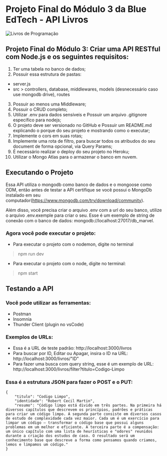 # Projeto Final do Módulo 3 da Blue EdTech - API Livros

![Livros de Programação](https://www.brasilcode.com.br/wp-content/uploads/2020/01/Os-melhores-livros-de-programa%C3%A7%C3%A3o-1024x478.jpg)

## Projeto Final do Módulo 3: Criar uma API RESTful com Node.js e os seguintes requisitos:

1. Ter uma tabela no banco de dados;
2. Possuir essa estrutura de pastas: 
* server.js
* src >
  controllers, database, middlewares, models (desnecessário caso use mongodb drive), routes 
3. Possuir ao menos uma Middleware;
4. Possuir o CRUD completo;
5. Utilizar .env para dados sensíveis e Possuir um arquivo .gitignore específico para nodejs;
6. O projeto deve ser versionado no GitHub e Possuir um README.md explicando o porque do seu projeto e mostrando como o executar;
7. Implemente o cors em suas rotas;
8. Implemente uma rota de filtro, para buscar todos os atribudos do seu document de forma opcional, via Query Params;
9. É necessário realizar o deploy do seu projeto no Heroku;
10. Utilizar o Mongo Atlas para o armazenar o banco em nuvem.

## Executando o Projeto
Essa API utiliza o mongodb como banco de dados e o mongoose como ODM, então antes de testar a API certifique se você possui o MongoDb instalado em seu computador(https://www.mongodb.com/try/download/community).

Além disso, você precisa criar o arquivo .env com a url do seu banco, utilize o arquivo .env.exemple para criar o seu. Esse é um exemplo de string de conexão com o banco de dados: mongodb://localhost:27017/db_marvel.

### Agora você pode executar o projeto:
* Para executar o projeto com o nodemon, digite no terminal
>npm run dev
* Para executar o projeto com o node, digite no terminal:
>npm start

## Testando a API
### Você pode utilizar as ferramentas:
* Postman
* Insomnia
* Thunder Client (plugin no vsCode)

### Exemplos de URLs:
* Essa é a URL de teste padrão: http://localhost:3000/livros
* Para buscar por ID, Editar ou Apagar, insira o ID na URL: http://localhost:3000/livros/"ID"
* Para fazer uma busca com query string, esse é um exemplo de URL: http://localhost:3000/livros/filter?titulo=Codigo-Limpo

### Essa é a estrutura JSON para fazer o POST e o PUT:
    {
        "titulo": "Codigo Limpo",
        "identidade": "Robert Cecil Martin",
        "resumo": "Código limpo está divido em três partes. Na primeira há diversos capítulos que descrevem os princípios, padrões e práticas para criar um código limpo. A segunda parte consiste em diversos casos de estudo de complexidade cada vez maior. Cada um é um exercício para limpar um código – transformar o código base que possui alguns problemas em um melhor e eficiente. A terceira parte é a compensação: um único capítulo com uma lista de heurísticas e "odores" reunidos durante a criação dos estudos de caso. O resultado será um conhecimento base que descreve a forma como pensamos quando criamos, lemos e limpamos um código."
    }